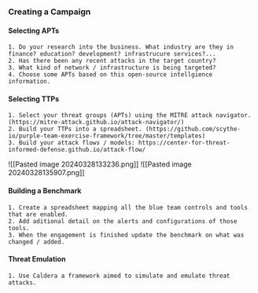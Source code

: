 ### Creating a Campaign

#### Selecting APTs
```
1. Do your research into the business. What industry are they in finance? education? development? infrastrucure services?...
2. Has there been any recent attacks in the target country?
3. What kind of network / infrastructure is being targeted?
4. Choose some APTs based on this open-source intellgience information.
```
#### Selecting TTPs
```
1. Select your threat groups (APTs) using the MITRE attack navigator. (https://mitre-attack.github.io/attack-navigator/)
2. Build your TTPs into a spreadsheet. (https://github.com/scythe-io/purple-team-exercise-framework/tree/master/templates)
3. Build your attack flows / models: https://center-for-threat-informed-defense.github.io/attack-flow/
```

![[Pasted image 20240328133236.png]]
![[Pasted image 20240328135907.png]]

#### Building a Benchmark
```
1. Create a spreadsheet mapping all the blue team controls and tools that are enabled.
2. Add aditional detail on the alerts and configurations of those tools.
3. When the engagement is finished update the benchmark on what was changed / added.
```

#### Threat Emulation
```
1. Use Caldera a framework aimed to simulate and emulate threat attacks.
```
